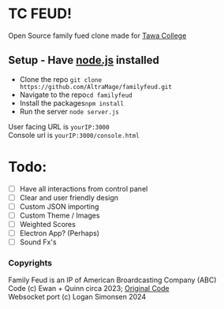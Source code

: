 # TC FEUD!
Open Source family fued clone made for [Tawa College](https://www.tawacollege.school.nz/ "Not affilated.")

## Setup - Have [node.js](https://nodejs.org/en/download/package-manager "Download Nodejs here") installed
- Clone the repo ```git clone https://github.com/AltraMage/familyfeud.git```
- Navigate to the repo```cd familyfeud```
- Install the packages```npm install```
- Run the server ```node server.js```

User facing URL is ```yourIP:3000```  
Console url is ```yourIP:3000/console.html```

# Todo:
- [ ] Have all interactions from control panel
- [ ] Clear and user friendly design
- [ ] Custom JSON importing
- [ ] Custom Theme / Images
- [ ] Weighted Scores
- [ ] Electron App? (Perhaps)
- [ ] Sound Fx's

### Copyrights
Family Feud is an IP of American Broardcasting Company (ABC)  
Code (c) Ewan + Quinn circa 2023; [Original Code](https://github.com/Limaconlime/limaconlime.github.io/tree/master/tc-feud)  
Websocket port (c) Logan Simonsen 2024